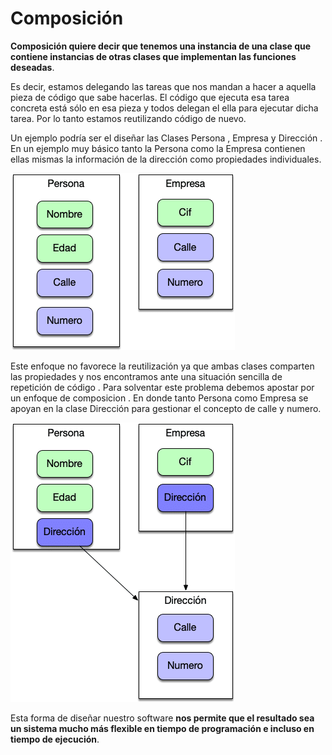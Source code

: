 # Composición

**Composición quiere decir que tenemos una instancia de una clase que contiene instancias de otras clases que implementan las funciones deseadas**.

Es decir, estamos delegando las tareas que nos mandan a hacer a aquella pieza de código que sabe hacerlas. El código que ejecuta esa tarea concreta está sólo en esa pieza y todos delegan el ella para ejecutar dicha tarea. Por lo tanto estamos reutilizando código de nuevo.

Un ejemplo podría ser el diseñar las Clases Persona , Empresa y Dirección . En un ejemplo muy básico tanto la Persona como la Empresa contienen ellas mismas la información de la dirección como propiedades individuales.

![Esquema sin composión](./sin-composicion.png)


Este enfoque no favorece la reutilización ya que ambas clases comparten las propiedades y nos encontramos ante una situación sencilla de repetición de código . Para solventar este problema debemos apostar por un enfoque de composicion . En donde tanto Persona como Empresa se apoyan en la clase Dirección para gestionar el concepto de calle y numero.

![Esquema de composión](./composicion.png)

Esta forma de diseñar nuestro software  **nos permite que el resultado sea un sistema mucho más flexible en tiempo de programación e incluso en tiempo de ejecución**.
